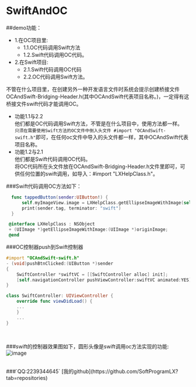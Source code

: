 # SwiftAndOC
##demo功能：
  * 1.在OC项目里: 
    * 1.1.OC代码调用Swift方法
    * 1.2.Swift代码调用OC代码。<br>
  * 2.在Swift项目:
    * 2.1.Swift代码调用OC代码
    * 2.2.OC代码调用Swift方法。<br>

不管在什么项目里，在创建另外一种开发语言文件时系统会提示创建桥接文件OCAndSwift-Bridging-Header.h(其中OCAndSwift代表项目名称。)，一定得有这桥接文件swift代码才能调用OC。
* 功能1.1与2.2<br>
他们都是OC代码调用Swift方法，不管是在什么项目中，使用方法都一样。<br>
`只须在需要使用Swift方法的OC文件中倒入头文件 #import "OCAndSwift-swift.h"`即可，在任何oc文件中导入的头文件都一样，其中OCAndSwift代表项目名称。
* 功能1.2与2.1<br>
他们都是Swift代码调用OC代码。<br>
将OC代码所在头文件放在OCAndSwift-Bridging-Header.h文件里即可，可供任何位置的swift调用，如导入：#import "LXHelpClass.h"。

###Swift代码调用OC方法如下：
```swift
  func tappedButton(sender:UIButton!) {
      self.myImageView.image = LXHelpClass.getEllipseImageWithImage(self.myImageView.image)
      print(sender.tag, terminator: "swift")
  }
```
    
```objective-c
 @interface LXHelpClass : NSObject
 + (UIImage *)getEllipseImageWithImage:(UIImage *)originImage;
 @end
```
###OC控制器push到Swift控制器

```objective-c
#import "OCAndSwift-swift.h"
- (void)pushBtnClicked:(UIButton *)sender
{
    SwiftController *swiftVC = [[SwiftController alloc] init];
    [self.navigationController pushViewController:swiftVC animated:YES];
}
```

```swift
class SwiftController: UIViewController {
    override func viewDidLoad() {
    ...
    }
    ...
}
```
    
 <br>

###swift的控制器效果图如下，圆形头像是swift调用oc方法实现的功能:<br>
![image](https://github.com/SoftProgramLX/SwiftAndOC/blob/master/OCAndSwift/OCAndSwift/screen.png)

<br>
###`QQ:2239344645`    [我的github](https://github.com/SoftProgramLX?tab=repositories)
